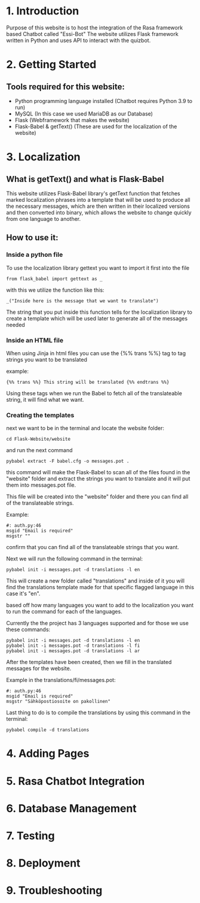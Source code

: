 # 1. Introduction

Purpose of this website is to host the integration of the Rasa framework based Chatbot called "Essi-Bot"
The website utilizes Flask framework written in Python and uses API to interact with the quizbot.

# 2. Getting Started

<!-- This is a comment Prerequisites: List any software or tools needed to run the website (e.g., Python, Flask, MySQL).-->
<!-- Installation: Step-by-step instructions on how to install the website on a local machine.-->
<!-- Configuration: Instructions on how to configure the website, including setting up environment variables and database connections.-->

## Tools required for this website:

- Python programming language installed (Chatbot requires Python 3.9 to run)
- MySQL (In this case we used MariaDB as our Database)
- Flask (Webframework that makes the website)
- Flask-Babel & getText() (These are used for the localization of the website)

# 3. Localization

## What is getText() and what is Flask-Babel

This website utilizes Flask-Babel library's getText function that fetches marked localization phrases into a template that will be used to produce all the necessary messages, which are then written in their localized versions and then converted into binary, which allows the website to change quickly from one language to another.

## How to use it:

### Inside a python file

To use the localization library gettext you want to import it first into the file

```
from flask_babel import gettext as _
```

with this we utilize the function like this:

```
_("Inside here is the message that we want to translate")
```

The string that you put inside this function tells for the localization library to create a template which will be used later to generate all of the messages needed

### Inside an HTML file

When using Jinja in html files you can use the {%% trans %%} tag to tag strings you want to be translated

example:

```
{%% trans %%} This string will be translated {%% endtrans %%}
```

Using these tags when we run the Babel to fetch all of the translateable string, it will find what we want.

### Creating the templates

next we want to be in the terminal and locate the website folder:

```
cd Flask-Website/website
```

and run the next command

```
pybabel extract -F babel.cfg -o messages.pot .
```

this command will make the Flask-Babel to scan all of the files found in the "website" folder and extract the strings you want to translate and it will put them into messages.pot file.

This file will be created into the "website" folder and there you can find all of the translateable strings.

Example:

```
#: auth.py:46
msgid "Email is required"
msgstr ""
```

confirm that you can find all of the translateable strings that you want.

Next we will run the following command in the terminal:

```
pybabel init -i messages.pot -d translations -l en
```

This will create a new folder called "translations" and inside of it you will find the translations template made for that specific flagged language in this case it's "en".

based off how many languages you want to add to the localization you want to run the command for each of the languages.

Currently the the project has 3 languages supported and for those we use these commands:

```
pybabel init -i messages.pot -d translations -l en
pybabel init -i messages.pot -d translations -l fi
pybabel init -i messages.pot -d translations -l ar
```

After the templates have been created, then we fill in the translated messages for the website.

Example in the translations/fi/messages.pot:

```
#: auth.py:46
msgid "Email is required"
msgstr "Sähköpostiosoite on pakollinen"
```

Last thing to do is to compile the translations by using this command in the terminal:

```
pybabel compile -d translations
```

# 4. Adding Pages

<!--  Creating a New Page: Step-by-step instructions on how to add a new page to the website. -->

<!--   This is from views.py-->
<!--  Eaxmple: images/essi-bot_website.png-->

<!--  Updating Navigation: How to update the navigation menu to include the new page.-->

<!--  This is from website/templates/base.html-->
<!--  Image where to add things: images/essi-bot_navlink-->

<!--  Templates and Static Files: How to create and use templates and static files (CSS, JavaScript, images).-->

<!--  Logically speaking how it works-->
<!--  What is the purpose of base.html-->

# 5. Rasa Chatbot Integration

<!--  Where does the integration happen-->
<!--  Overview: Explanation of how the Rasa chatbot is integrated into the website.-->
<!--  Tell about Webhook-->
<!--  images/essi-bot_webhook-->
<!--  Connecting Rasa to Flask: How to connect the Rasa chatbot to the Flask application.-->

# 6. Database Management

<!--  Where does it happen-->
<!--  images/Database/authentication.py-->
<!--  Database Configuration: How to configure the database connection.-->
<!--  Creating and Updating Tables: Instructions on how to create and update database tables.-->

# 7. Testing

<!--  Where can you find them-->
<!--  What is pytest-->
<!--  How to make them-->
<!--  Running Tests: How to run the test suite.-->
<!-- Writing Tests: Guidelines for writing new tests.-->
<!--  Test Coverage: How to check test coverage.-->

# 8. Deployment

<!--  Preparing for Deployment: Steps to prepare the website for deployment.-->
<!--  Deploying to a Server: Instructions on how to deploy the website to a production server.-->
<!--  Environment Variables: How to set environment variables for production.-->

# 9. Troubleshooting

<!--  Common Issues: List of common issues and their solutions.-->
<!--  Debugging Tips: Tips for debugging and troubleshooting problems.-->

